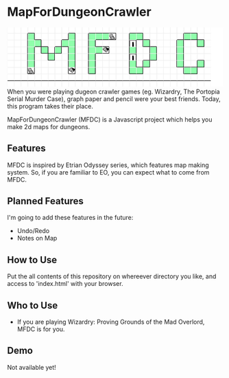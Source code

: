 # MapForDungeonCrawler
![alt text](assets/MFDC.png "Logo")
When you were playing dugeon crawler games (eg. Wizardry, The Portopia Serial Murder Case),
graph paper and pencil were your best friends. Today, this program takes their place.

MapForDungeonCrawler (MFDC) is a Javascript project which helps you make 2d maps for dungeons.

## Features
MFDC is inspired by Etrian Odyssey series, which features map making system.
So, if you are familiar to EO, you can expect what to come from MFDC.

## Planned Features
I'm going to add these features in the future:
* Undo/Redo
* Notes on Map


## How to Use
Put the all contents of this repository on whereever directory you like,
and access to 'index.html' with your browser.

## Who to Use
* If you are playing Wizardry: Proving Grounds of the Mad Overlord, MFDC is for you.

## Demo
Not available yet!
